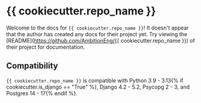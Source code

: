 # {{ cookiecutter.repo_name }}

Welcome to the docs for `{{ cookiecutter.repo_name }}`! It doesn't appear that the author has created any docs for their project yet. Try viewing the [README](https://github.com/AmbitionEng/{{ cookiecutter.repo_name }}) of their project for documentation.

## Compatibility

`{{ cookiecutter.repo_name }}` is compatible with Python 3.9 - 3.13{% if cookiecutter.is_django == "True" %}, Django 4.2 - 5.2, Psycopg 2 - 3, and Postgres 14 - 17{% endif %}.
